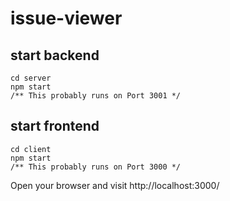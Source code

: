 # issue-viewer

## start backend
```shell
cd server
npm start
/** This probably runs on Port 3001 */
```

## start frontend
```shell
cd client
npm start   
/** This probably runs on Port 3000 */
```

Open your browser and visit http://localhost:3000/
